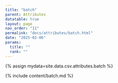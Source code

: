 ```yaml
---
title: "batch"
parent: Attributes
datatable: true
layout: page
nav_order: "11"
permalink: "docs/attributes/batch.html"
date: "2025-02-06"
params:
  title: ""
  rank: ""
---
```

{% assign mydata=site.data.csv.attributes.batch %} 

{% include content/batch.md %}
